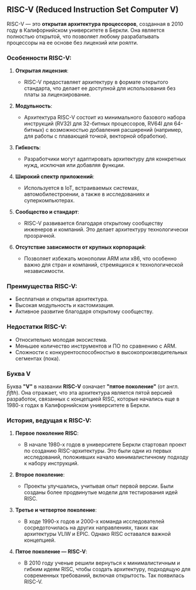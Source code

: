 ## **RISC-V (Reduced Instruction Set Computer V)**

RISC-V — это **открытая архитектура процессоров**, созданная в 2010 году в Калифорнийском университете в Беркли. Она является полностью открытой, что позволяет любому разрабатывать процессоры на ее основе без лицензий или роялти.

### **Особенности RISC-V:**

1. **Открытая лицензия**:
    
    - RISC-V предоставляет архитектуру в формате открытого стандарта, что делает ее доступной для использования без платы за лицензирование.
2. **Модульность**:
    
    - Архитектура RISC-V состоит из минимального базового набора инструкций (RV32I для 32-битных процессоров, RV64I для 64-битных) с возможностью добавления расширений (например, для работы с плавающей точкой, векторной обработки).
3. **Гибкость**:
    
    - Разработчики могут адаптировать архитектуру для конкретных нужд, исключая или добавляя функции.
4. **Широкий спектр приложений**:
    
    - Используется в IoT, встраиваемых системах, автомобилестроении, а также в исследованиях и суперкомпьютерах.
5. **Сообщество и стандарт**:
    
    - RISC-V развивается благодаря открытому сообществу инженеров и компаний. Это делает архитектуру технологически прозрачной.
6. **Отсутствие зависимости от крупных корпораций**:
    
    - Позволяет избежать монополии ARM или x86, что особенно важно для стран и компаний, стремящихся к технологической независимости.

### **Преимущества RISC-V:**

- Бесплатная и открытая архитектура.
- Высокая модульность и кастомизация.
- Активное развитие благодаря открытому сообществу.

### **Недостатки RISC-V:**

- Относительно молодая экосистема.
- Меньшее количество инструментов и ПО по сравнению с ARM.
- Сложности с конкурентоспособностью в высокопроизводительных сегментах (пока).

### Буква **V**
Буква **"V"** в названии **RISC-V** означает **"пятое поколение"** (от англ. _fifth_). Она отражает, что эта архитектура является пятой версией разработок, связанных с концепцией RISC, которые начались еще в 1980-х годах в Калифорнийском университете в Беркли.

### История, ведущая к RISC-V:

1. **Первое поколение RISC**:
    
    - В начале 1980-х годов в университете Беркли стартовал проект по созданию RISC-архитектуры. Это были одни из первых исследований, положивших начало минималистичному подходу к набору инструкций.
2. **Второе поколение**:
    
    - Проекты улучшались, учитывая опыт первой версии. Были созданы более продвинутые модели для тестирования идей RISC.
3. **Третье и четвертое поколение**:
    
    - В ходе 1990-х годов и 2000-х команда исследователей сосредоточилась на других направлениях, таких как архитектуры VLIW и EPIC. Однако RISC оставался важной концепцией.
4. **Пятое поколение — RISC-V**:
    
    - В 2010 году ученые решили вернуться к минималистичным и гибким идеям RISC, чтобы создать архитектуру, подходящую для современных требований, включая открытость. Так появилась RISC-V.
